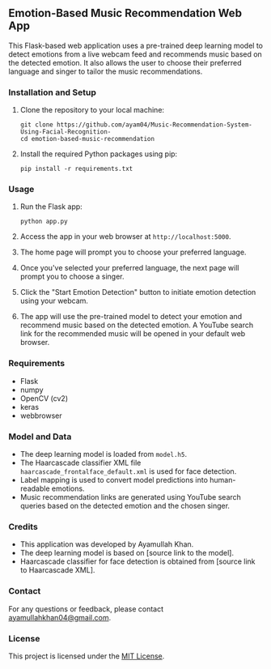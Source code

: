 ## Emotion-Based Music Recommendation Web App

This Flask-based web application uses a pre-trained deep learning model to detect emotions from a live webcam feed and recommends music based on the detected emotion. It also allows the user to choose their preferred language and singer to tailor the music recommendations.

### Installation and Setup

1. Clone the repository to your local machine:
   ```
   git clone https://github.com/ayam04/Music-Recommendation-System-Using-Facial-Recognition-
   cd emotion-based-music-recommendation
   ```

2. Install the required Python packages using pip:
   ```
   pip install -r requirements.txt
   ```

### Usage

1. Run the Flask app:
   ```
   python app.py
   ```

2. Access the app in your web browser at `http://localhost:5000`.

3. The home page will prompt you to choose your preferred language.

4. Once you've selected your preferred language, the next page will prompt you to choose a singer.

5. Click the "Start Emotion Detection" button to initiate emotion detection using your webcam.

6. The app will use the pre-trained model to detect your emotion and recommend music based on the detected emotion. A YouTube search link for the recommended music will be opened in your default web browser.

### Requirements

- Flask
- numpy
- OpenCV (cv2)
- keras
- webbrowser

### Model and Data

- The deep learning model is loaded from `model.h5`.
- The Haarcascade classifier XML file `haarcascade_frontalface_default.xml` is used for face detection.
- Label mapping is used to convert model predictions into human-readable emotions.
- Music recommendation links are generated using YouTube search queries based on the detected emotion and the chosen singer.

### Credits

- This application was developed by Ayamullah Khan.
- The deep learning model is based on [source link to the model].
- Haarcascade classifier for face detection is obtained from [source link to Haarcascade XML].

### Contact

For any questions or feedback, please contact ayamullahkhan04@gmail.com.

### License

This project is licensed under the [MIT License](LICENSE).
